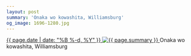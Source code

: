 ```yaml
---
layout: post
summary: 'Onaka wo kowashita, Williamsburg'
og_image: 1696-1280.jpg
---
```


<p>
 <time>
  <a href="/1696">
   {{ page.date | date: "%B %-d, %Y" }}
  </a>
 </time>
 <a href="/1696">
  <img alt="{{ page.summary }}" sizes="(min-width: 700px) 50vw, calc(100vw - 2rem)" src="{{ site.assets_url }}/1696-640.jpg" srcset="{{ site.assets_url }}/1696-320.jpg 320w, {{ site.assets_url }}/1696-640.jpg 640w, {{ site.assets_url }}/1696-960.jpg 960w, {{ site.assets_url }}/1696-1280.jpg 1280w"/>
 </a>
 <span>
  Onaka wo kowashita, Williamsburg
 </span>
</p>
